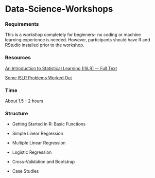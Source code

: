 # Data-Science-Workshops

### Requirements

This is a workshop completely for beginners- no coding or machine learning experience is needed. However, participants should have R and RStudio installed prior to the workshop. 

### Resources

<a href="https://www-bcf.usc.edu/~gareth/ISL/">An Introduction to Statistical Learning (ISLR) -- Full Text</a>

<a href="https://github.com/diramputri/Intro-To-Statistical-Learning">Some ISLR Problems Worked Out</a>

### Time

About 1.5 - 2 hours

### Structure

* Getting Started in R: Basic Functions

* Simple Linear Regression

* Multiple Linear Regression

* Logistic Regression

* Cross-Validation and Bootstrap

* Case Studies

